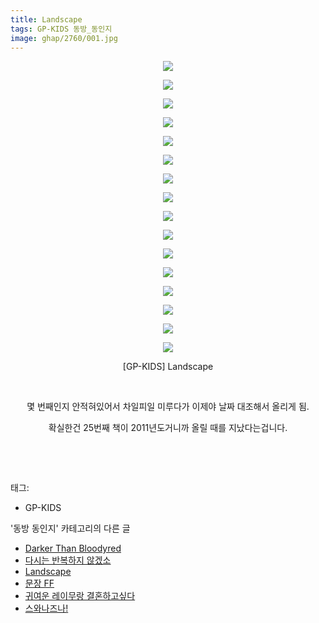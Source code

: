 ```yaml
---
title: Landscape
tags: GP-KIDS 동방_동인지
image: ghap/2760/001.jpg
---
```

<div class="article">
<p style="text-align: center; clear: none; float: none;"><img src="{{ site.nasurl }}/ghap/2760/001.jpg"/></p>
<p style="text-align: center; clear: none; float: none;"><img src="{{ site.nasurl }}/ghap/2760/002.jpg"/></p>
<p style="text-align: center; clear: none; float: none;"><img src="{{ site.nasurl }}/ghap/2760/003.jpg"/></p>
<p style="text-align: center; clear: none; float: none;"><img src="{{ site.nasurl }}/ghap/2760/004.jpg"/></p>
<p style="text-align: center; clear: none; float: none;"><img src="{{ site.nasurl }}/ghap/2760/005.jpg"/></p>
<p style="text-align: center; clear: none; float: none;"><img src="{{ site.nasurl }}/ghap/2760/006.jpg"/></p>
<p style="text-align: center; clear: none; float: none;"><img src="{{ site.nasurl }}/ghap/2760/007.jpg"/></p>
<p style="text-align: center; clear: none; float: none;"><img src="{{ site.nasurl }}/ghap/2760/008.jpg"/></p>
<p style="text-align: center; clear: none; float: none;"><img src="{{ site.nasurl }}/ghap/2760/009.jpg"/></p>
<p style="text-align: center; clear: none; float: none;"><img src="{{ site.nasurl }}/ghap/2760/010.jpg"/></p>
<p style="text-align: center; clear: none; float: none;"><img src="{{ site.nasurl }}/ghap/2760/011.jpg"/></p>
<p style="text-align: center; clear: none; float: none;"><img src="{{ site.nasurl }}/ghap/2760/012.jpg"/></p>
<p style="text-align: center; clear: none; float: none;"><img src="{{ site.nasurl }}/ghap/2760/013.jpg"/></p>
<p style="text-align: center; clear: none; float: none;"><img src="{{ site.nasurl }}/ghap/2760/014.jpg"/></p>
<p style="text-align: center; clear: none; float: none;"><img src="{{ site.nasurl }}/ghap/2760/015.jpg"/></p>
<p style="text-align: center; clear: none; float: none;"><img src="{{ site.nasurl }}/ghap/2760/016.jpg"/></p>
<p style="text-align: center; clear: none; float: none;">[GP-KIDS] Landscape</p>
<p style="text-align: center; clear: none; float: none;"><br/></p>
<p style="text-align: center; clear: none; float: none;">몇 번째인지 안적혀있어서 차일피일 미루다가 이제야 날짜 대조해서 올리게 됨.</p>
<p style="text-align: center; clear: none; float: none;">확실한건 25번째 책이 2011년도거니까 올릴 때를 지났다는겁니다.</p>
<p><br/></p>
<p style="text-align: center; clear: none; float: none;"></p>
<p style="text-align: center; clear: none; float: none;"></p>
<p style="text-align: center; clear: none; float: none;"></p>
<p style="text-align: center; clear: none; float: none;"></p>
<p style="text-align: center; clear: none; float: none;"></p>
<p style="text-align: center; clear: none; float: none;"></p>
<p style="text-align: center; clear: none; float: none;"></p>
<p style="text-align: center; clear: none; float: none;"></p>
<p style="text-align: center; clear: none; float: none;"></p>
<p style="text-align: center; clear: none; float: none;"></p>
<p style="text-align: center; clear: none; float: none;"></p>
<p style="text-align: center; clear: none; float: none;"></p>
<p style="text-align: center; clear: none; float: none;"></p>
<p style="text-align: center; clear: none; float: none;"></p>
<p style="text-align: center; clear: none; float: none;"></p>
<p style="text-align: center; clear: none; float: none;"></p>
<p><br/></p>
</div><div class="tagTrail">
<p>태그: </p>
<ul>
<li>GP-KIDS</li>
</ul>
</div><div class="another">
<p>'동방 동인지' 카테고리의 다른 글</p>
<ul>
<li><a href="/2016-11-27-ghap_2762">Darker Than Bloodyred</a></li>
<li><a href="/2016-11-26-ghap_2761">다시는 반복하지 않겠소</a></li>
<li><a href="/2016-11-26-ghap_2760">Landscape</a></li>
<li><a href="/2016-11-26-ghap_2759">문장 FF</a></li>
<li><a href="/2016-11-26-ghap_2758">귀여운 레이무랑 결혼하고싶다</a></li>
<li><a href="/2016-11-26-ghap_2757">스와나즈나!</a></li>
</ul>
</div><div class="cb_module cb_fluid">
<div class="cb_wrt cb_profile">
</div><!-- commentList close -->
</div>